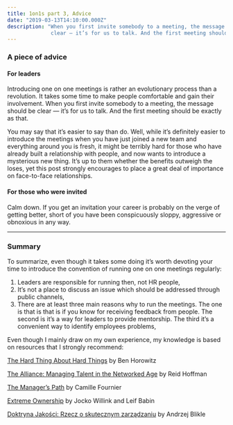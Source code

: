 ```yaml
---
title: 1on1s part 3, Advice
date: "2019-03-13T14:10:00.000Z"
description: "When you first invite somebody to a meeting, the message should be
              clear — it’s for us to talk. And the first meeting should be exactly as such."
---
```

### A piece of advice

#### For leaders

Introducing one on one meetings is rather an evolutionary process than a
revolution. It takes some time to make people comfortable and gain their
involvement. When you first invite somebody to a meeting, the message should be
clear — it’s for us to talk. And the first meeting should be exactly as that.

You may say that it’s easier to say than do. Well, while it’s definitely easier
to introduce the meetings when you have just joined a new team and everything
around you is fresh, it might be terribly hard for those who have already built
a relationship with people, and now wants to introduce a mysterious new thing.
It’s up to them whether the benefits outweigh the loses, yet this post strongly
encourages to place a great deal of importance on face-to-face relationships.

#### For those who were invited

Calm down. If you get an invitation your career is probably on the verge of
getting better, short of you have been conspicuously sloppy, aggressive or
obnoxious in any way. 

----

### Summary

To summarize, even though it takes some doing it’s worth devoting your time to
introduce the convention of running one on one meetings regularly:

1.  Leaders are responsible for running then, not HR people,
1.  It’s not a place to discuss an issue which should be addressed through public
channels,
1.  There are at least three main reasons why to run the meetings. The one is that
is that is if you know for receiving feedback from people. The second is it’s a
way for leaders to provide mentorship. The third it’s a convenient way to
identify employees problems,

Even though I mainly draw on my own experience, my knowledge is based on
resources that I strongly recommend:

[The Hard Thing About Hard
Things](https://www.amazon.com/Hard-Thing-About-Things-Building/dp/0062273205)
by Ben Horowitz

[The Alliance: Managing Talent in the Networked
Age](https://www.amazon.com/Alliance-Managing-Talent-Networked-Age/dp/1625275773)
by Reid Hoffman

[The Manager’s
Path](https://www.amazon.com/Managers-Path-Leaders-Navigating-Growth/dp/1491973897)
by Camille Fournier

[Extreme
Ownership](https://www.amazon.com/Extreme-Ownership-U-S-Navy-SEALs/dp/1250183863/)
by Jocko Willink and Leif Babin

[Doktryna Jakości: Rzecz o skutecznym
zarządzaniu](https://www.moznainaczej.com.pl/Download/DoktrynaJakosci/DoktrynaJako%C5%9Bci_wydanie_II.pdf)
by Andrzej Blikle
